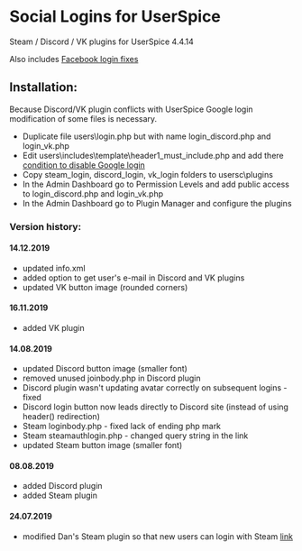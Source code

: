 # Social Logins for UserSpice

Steam / Discord / VK plugins for UserSpice 4.4.14

Also includes [Facebook login fixes](https://userspice.com/bugs/usersc/issue_detail.php?id=638)

## Installation:

Because Discord/VK plugin conflicts with UserSpice Google login modification of some files is necessary.

* Duplicate file users\login.php but with name login_discord.php and login_vk.php
* Edit users\includes\template\header1_must_include.php and add there [condition to disable Google login](https://github.com/Faguss/userspice_social_login/blob/7f1b76afe8ab818585e818e9d24fbbe11247208b/users/includes/template/header1_must_include.php#L98)
* Copy steam_login, discord_login, vk_login folders to usersc\plugins
* In the Admin Dashboard go to Permission Levels and add public access to login_discord.php and login_vk.php
* In the Admin Dashboard go to Plugin Manager and configure the plugins

### Version history:

#### 14.12.2019

* updated info.xml
* added option to get user's e-mail in Discord and VK plugins
* updated VK button image (rounded corners)

#### 16.11.2019

* added VK plugin

#### 14.08.2019

* updated Discord button image (smaller font)
* removed unused joinbody.php in Discord plugin
* Discord plugin wasn't updating avatar correctly on subsequent logins - fixed
* Discord login button now leads directly to Discord site (instead of using header() redirection)
* Steam loginbody.php - fixed lack of ending php mark
* Steam steamauthlogin.php - changed query string in the link
* updated Steam button image (smaller font)

#### 08.08.2019

* added Discord plugin
* added Steam plugin

#### 24.07.2019

* modified Dan's Steam plugin so that new users can login with Steam [link](https://pastebin.com/gUzCp9qT)

